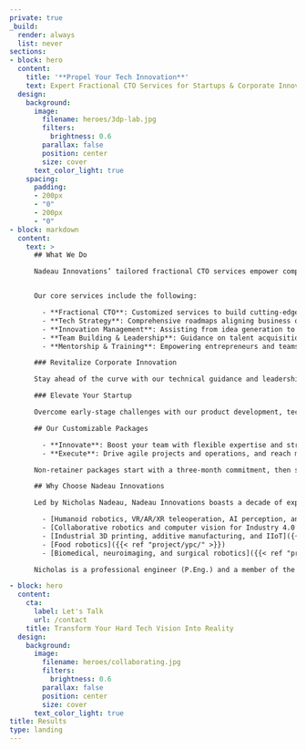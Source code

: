 ```yaml
---
private: true
_build:
  render: always
  list: never
sections:
- block: hero
  content:
    title: '**Propel Your Tech Innovation**'
    text: Expert Fractional CTO Services for Startups & Corporate Innovation
  design:
    background:
      image:
        filename: heroes/3dp-lab.jpg
        filters:
          brightness: 0.6
        parallax: false
        position: center
        size: cover
      text_color_light: true
    spacing:
      padding:
      - 200px
      - "0"
      - 200px
      - "0"
- block: markdown
  content:
    text: >
      ## What We Do

      Nadeau Innovations’ tailored fractional CTO services empower companies to develop next-gen technologies and high-performance teams. We provide a strategic partnership, offering expertise, flexibility, cost-effectiveness, and an independent perspective to drive innovation in startups and corporate ventures without the expense of a full-time hire.


      Our core services include the following:

        - **Fractional CTO**: Customized services to build cutting-edge tech and teams, with a strategic approach ensuring expertise, flexibility, and cost-effectiveness.
        - **Tech Strategy**: Comprehensive roadmaps aligning business objectives with the latest advancements tailored to each client’s needs.
        - **Innovation Management**: Assisting from idea generation to product launch with processes, frameworks, and metrics for a successful journey.
        - **Team Building & Leadership**: Guidance on talent acquisition, resource allocation, and skill development to foster collaboration and success.
        - **Mentorship & Training**: Empowering entrepreneurs and teams with skills and knowledge to navigate innovation challenges through a hands-on approach.

      ### Revitalize Corporate Innovation

      Stay ahead of the curve with our technical guidance and leadership, helping you tap into new markets, maintain relevancy, and cultivate an agile innovation culture.

      ### Elevate Your Startup

      Overcome early-stage challenges with our product development, technology strategy, team management, and fundraising expertise. Our hands-on leadership will bring your vision to life.

      ## Our Customizable Packages

        - **Innovate**: Boost your team with flexible expertise and strategic advice via a bank-of-hours retainer.
        - **Execute**: Drive agile projects and operations, and reach milestones with consistent, integrated support at an hourly rate (minimum 32 hours/month commitment).

      Non-retainer packages start with a three-month commitment, then switch to month-to-month with a 30-day notice for pauses or cancellations.

      ## Why Choose Nadeau Innovations

      Led by Nicholas Nadeau, Nadeau Innovations boasts a decade of experience creating cutting-edge hardware and software systems, including:

        - [Humanoid robotics, VR/AR/XR teleoperation, AI perception, and AGI]({{< ref "project/halodi/" >}})
        - [Collaborative robotics and computer vision for Industry 4.0 and dynamic sensing]({{< ref "project/osedea/" >}})
        - [Industrial 3D printing, additive manufacturing, and IIoT]({{< ref "project/aon3d/" >}})
        - [Food robotics]({{< ref "project/ypc/" >}})
        - [Biomedical, neuroimaging, and surgical robotics]({{< ref "project/rogue/" >}})

      Nicholas is a professional engineer (P.Eng.) and a member of the Ordre des ingénieurs du Québec (OIQ). He earned his Ph.D. from École de technologie supérieure, where his research combined machine learning and collaborative robotics to develop [safe robotic freehand medical ultrasound methods](https://espace.etsmtl.ca/id/eprint/2461/). Nicholas actively participates in the Montréal startup community, mentoring at accelerators, including [NextAI](https://www.nextcanada.com/next-ai/), [Techstars](https://www.techstars.com/), [Creative Destruction Lab](https://creativedestructionlab.com/locations/montreal/), and [FounderFuel](https://founderfuel.com/).

- block: hero
  content:
    cta:
      label: Let's Talk
      url: /contact
    title: Transform Your Hard Tech Vision Into Reality
  design:
    background:
      image:
        filename: heroes/collaborating.jpg
        filters:
          brightness: 0.6
        parallax: false
        position: center
        size: cover
      text_color_light: true
title: Results
type: landing
---
```


